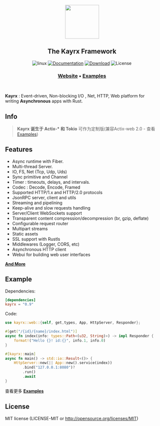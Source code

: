 <div align="center">
 
 <span><img src="https://avatars0.githubusercontent.com/u/58360786?s=200&v=4" width="111" /></span>
  <p><h2>The Kayrx Framework</h2> </p>
  
  <p>

![linux](https://github.com/kayrx/kayrx/workflows/linux/badge.svg?branch=master)
[![Documentation](https://docs.rs/kayrx/badge.svg)](https://docs.rs/kayrx)
[![Download](https://img.shields.io/crates/d/kayrx.svg)](https://crates.io/crates/kayrx)
![License](https://img.shields.io/crates/l/kayrx.svg)

  </p>

  <h3>
    <a href="https://kayrx.pro">Website</a>
    <span> • </span>
    <a href="https://github.com/kayrx/awesome/tree/master/examples">Examples</a>
  </h3>
</div>
<br>

**Kayrx** : Event-driven, Non-blocking I/O , Net, HTTP,  Web platform for writing **Asynchronous** apps with Rust.

## Info

> **Kayrx 诞生于 Actix-\* 和 Tokio** 可作为定制版(兼容Actix-web 2.0 - 查看 [Examples](https://github.com/kayrx/awesome/tree/master/examples))

## Features

* Async runtime with Fiber.
* Multi-thread Server.
* IO, FS, Net (Tcp, Udp, Uds)
* Sync primitive and Channel
* Timer :  timeouts, delays, and intervals.
* Codec : Decode, Encode, Framed
* Supported HTTP/1.x and HTTP/2.0 protocols
* JsonRPC server, client and utils
* Streaming and pipelining
* Keep-alive and slow requests handling
* Server/Client WebSockets support
* Transparent content compression/decompression (br, gzip, deflate)
* Configurable request router
* Multipart streams
* Static assets
* SSL support with  Rustls
* Middlewares (Logger, CORS, etc)
* Asynchronous HTTP client
* Webui for building web user interfaces

[**And More**](https://github.com/kayrx/keclc)

## Example

Dependencies:

```toml
[dependencies]
kayrx = "0.9"
```

Code:

```rust
use kayrx::web::{self, get,types, App, HttpServer, Responder};

#[get("/{id}/{name}/index.html")]
async fn index(info: types::Path<(u32, String)>) -> impl Responder {
    format!("Hello {}! id:{}", info.1, info.0)
}

#[kayrx::main]
async fn main() -> std::io::Result<()> {
    HttpServer::new(|| App::new().service(index))
        .bind("127.0.0.1:8080")?
        .run()
        .await
}
```

查看更多 [**Examples**](https://github.com/kayrx/awesome/tree/master/examples)

## License

MIT license (LICENSE-MIT or http://opensource.org/licenses/MIT)
